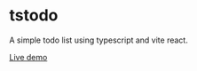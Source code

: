 # tstodo
A simple todo list using typescript and vite react.

<a href="https://pppacific.github.io/tstodo/" target="_blank">Live demo</a>
